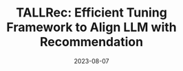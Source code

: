 ---
title: "TALLRec: Efficient Tuning Framework to Align LLM with Recommendation"
date: "2023-08-07"
jobDate: 2022
work: [LLMs, ConversationalRS, FineTuning, PEFT]
techs: [LLMs, ConversationalRS, FineTuning, PEFT]
thumbnail: /llms-in-recommendersystems/recllmoverview.png
projectUrl: https://arxiv.org/abs/2305.00447
projectname: "TALLRec: An Effective and Efficient Tuning Framework to Align Large Language Model with Recommendation"
---